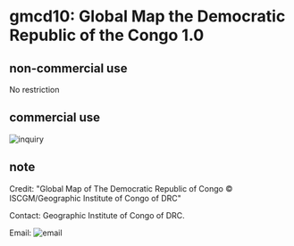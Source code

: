 # gmcd10: Global Map the Democratic Republic of the Congo 1.0
## non-commercial use
No restriction
## commercial use
![inquiry](https://globalmaps.github.io/globalmaps/inquiry.png)

## note
Credit: "Global Map of The Democratic Republic of Congo © ISCGM/Geographic Institute of Congo of DRC"

Contact: Geographic Institute of Congo of DRC.

Email: ![email](https://www.iscgm.org/gmd/images/email/congo_drc.png)
